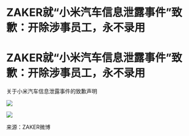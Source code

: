 # ZAKER就“小米汽车信息泄露事件”致歉：开除涉事员工，永不录用

# ZAKER就“小米汽车信息泄露事件”致歉：开除涉事员工，永不录用

关于小米汽车信息泄露事件的致歉声明 ​​

![](https://inews.gtimg.com/om_bt/OY2X116xNAzX4lD0z3OYtGY9EnExS6P_5MLnbId0dyeDkAA/1000)

![](https://inews.gtimg.com/om_bt/O4BpcyKzADVEaTgpbOJ11Yyfw3PdBsLR5Zzco1ACAobGQAA/1000)

来源：ZAKER微博

